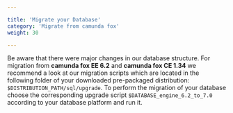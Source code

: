 ```yaml
---

title: 'Migrate your Database'
category: 'Migrate from camunda fox'
weight: 30

---
```



Be aware that there were major changes in our database structure. For migration from **camunda fox EE 6.2** and **camunda fox CE 1.34** we recommend a look at our migration scripts which are located in the following folder of your downloaded pre-packaged distribution: `$DISTRIBUTION_PATH/sql/upgrade`. To perform the migration of your database choose the corresponding upgrade script `$DATABASE_engine_6.2_to_7.0` according to your database platform and run it.
